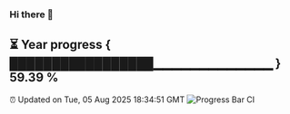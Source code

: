 ### Hi there 👋
⏳ Year progress { █████████████████▁▁▁▁▁▁▁▁▁▁▁▁▁ } 59.39 %
---
⏰ Updated on Tue, 05 Aug 2025 18:34:51 GMT
![Progress Bar CI](https://github.com/liununu/liununu/workflows/Progress%20Bar%20CI/badge.svg)
